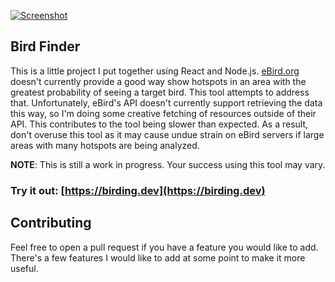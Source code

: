 [![Screenshot](./screenshot.png)](https://birding.dev)

## Bird Finder
This is a little project I put together using React and Node.js. [eBird.org](ebird.org) doesn't currently provide a good way show hotspots in an area with the greatest probability of seeing a target bird. This tool attempts to address that. Unfortunately, eBird's API doesn't currently support retrieving the data this way, so I'm doing some creative fetching of resources outside of their API. This contributes to the tool being slower than expected. As a result, don't overuse this tool as it may cause undue strain on eBird servers if large areas with many hotspots are being analyzed. 

**NOTE**: This is still a work in progress. Your success using this tool may vary.

### Try it out: [https://birding.dev](https://birding.dev)

## Contributing
Feel free to open a pull request if you have a feature you would like to add. There's a few features I would like to add at some point to make it more useful.
